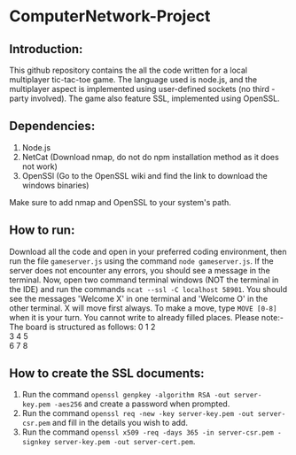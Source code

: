 # ComputerNetwork-Project

## Introduction:
This github repository contains the all the code written for a local multiplayer tic-tac-toe game. The language used is node.js, and the multiplayer aspect is implemented using user-defined sockets (no third - party involved). The game also feature SSL, implemented using OpenSSL.

## Dependencies:
1. Node.js
2. NetCat (Download nmap, do not do npm installation method as it does not work)
3. OpenSSl (Go to the OpenSSL wiki and find the link to download the windows binaries)

Make sure to add nmap and OpenSSL to your system's path.

## How to run:
Download all the code and open in your preferred coding environment, then run the file `gameserver.js` using the command `node gameserver.js`.
If the server does not encounter any errors, you should see a message in the terminal.
Now, open two command terminal windows (NOT the terminal in the IDE) and run the commands `ncat --ssl -C localhost 58901`.
You should see the messages 'Welcome X' in one terminal and 'Welcome O' in the other terminal. X will move first always.
To make a move, type `MOVE [0-8]` when it is your turn. You cannot write to already filled places.
Please note:- The board is structured as follows:
0 1 2<br>
3 4 5<br>
6 7 8<br>

## How to create the SSL documents:
1. Run the command `openssl genpkey -algorithm RSA -out server-key.pem -aes256` and create a password when prompted.
2. Run the command `openssl req -new -key server-key.pem -out server-csr.pem` and fill in the details you wish to add.
3. Run the command `openssl x509 -req -days 365 -in server-csr.pem -signkey server-key.pem -out server-cert.pem`.
